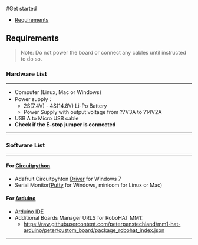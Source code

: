#Get started

* [Requirements](#requirements)

## Requirements
>Note: Do not power the board or connect any cables until instructed to do so.

### Hardware List
---
- Computer (Linux, Mac or Windows)
- Power supply：
    - 2S(7.4V) - 4S(14.8V) Li-Po Battery
    - Power Supply with output voltage from ?7V3A to ?14V2A
- USB A to Micro USB cable
- **Check if the E-stop jumper is connected**

---

### Software List
---
#### For [Circuitpython](/guide/circuitpython/)

- Adafruit Circuitpyhton [Driver](https://github.com/adafruit/Adafruit_Windows_Drivers/releases/tag/2.4.0.0) for Windows 7
- Serial Monitor([Putty](https://www.putty.org/) for Windows, minicom for Linux or Mac)

#### For [Arduino](/guide/arduino/)

- [Arduino IDE](https://www.arduino.cc/en/Main/Software)
- Additional Boards Manager URLS for RoboHAT MM1:
    - https://raw.githubusercontent.com/peterpanstechland/mm1-hat-arduino/peter/custom_board/package_robohat_index.json
---
